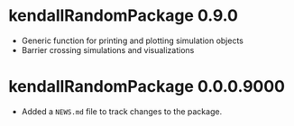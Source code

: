 # kendallRandomPackage 0.9.0

* Generic function for printing and plotting simulation objects
* Barrier crossing simulations and visualizations

# kendallRandomPackage 0.0.0.9000

* Added a `NEWS.md` file to track changes to the package.



